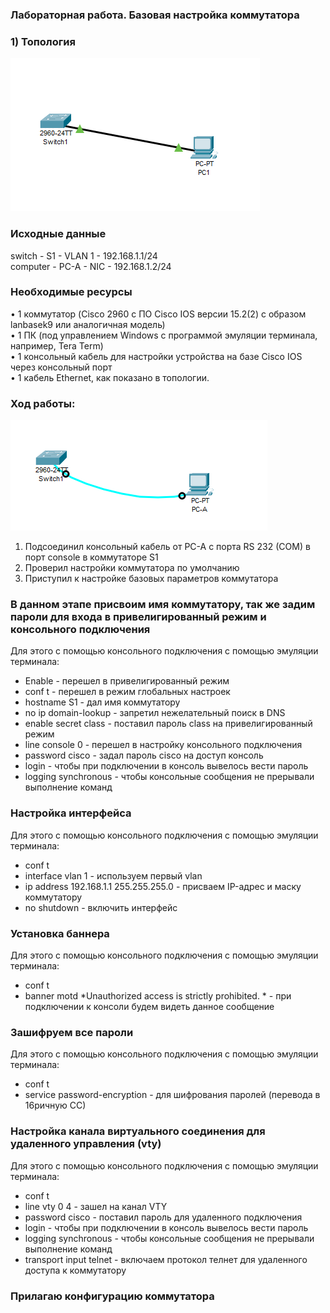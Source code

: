 ### Лабораторная работа. Базовая настройка коммутатора 
### 1) Топология
![](https://github.com/Chausy/DZ/blob/4b9b85e7a1f1e7b0b7ada10123fd8931a3a0f971/%D1%82%D0%BE%D0%BF%D0%BE%D0%BB%D0%BE%D0%B3%D0%B8%D1%8F.PNG)
### Исходные данные
switch - S1 - VLAN 1 - 192.168.1.1/24  
сomputer - PC-A - NIC - 192.168.1.2/24  
###	Необходимые ресурсы  
•	1 коммутатор (Cisco 2960 с ПО Cisco IOS версии 15.2(2) с образом lanbasek9 или аналогичная модель)  
•	1 ПК (под управлением Windows с программой эмуляции терминала, например, Tera Term)  
•	1 консольный кабель для настройки устройства на базе Cisco IOS через консольный порт  
•	1 кабель Ethernet, как показано в топологии.  
### Ход работы:  
![](https://github.com/Chausy/DZ/blob/b1da0b0c78118a7dc07b7e8cc94e8ce20545d005/%D0%BF%D0%BE%D0%B4%D1%81%D0%BE%D0%B5%D0%B4%D0%B8%D0%BD%D0%B5%D0%BD%D0%B8%D0%B5%20%D0%BA%D0%BE%D0%BD%D1%81%D0%BE%D0%BB%D1%8C%D0%BD%D1%8B%D0%BC%20%D0%BA%D0%B0%D0%B1%D0%B5%D0%BB%D0%B5%D0%BC.PNG)
1) Подсоединил консольный кабель от PC-A c порта RS 232 (COM) в порт console в коммутаторе S1  
2) Проверил настройки коммутатора по умолчанию  
3) Приступил к настройке базовых параметров коммутатора  
  
### В данном этапе присвоим имя коммутатору, так же задим пароли для входа в привелигированный режим и консольного подключения
Для этого с помощью консольного подключения с помощью эмуляции терминала:  
- Enable - перешел в привелигированный режим    
- conf t - перешел в режим глобальных настроек  
- hostname S1 - дал имя коммутатору  
- no ip domain-lookup - запретил нежелательный поиск в DNS   
- enable secret class - поставил пароль class на привелигированный режим  
- line console 0 - перешел в настройку консольного подключения  
- password cisco - задал пароль cisco на доступ консоль
- login - чтобы при подключении в консоль вывелось вести пароль  
- logging synchronous - чтобы консольные сообщения не прерывали выполнение команд  
 
### Настройка интерфейса  
Для этого с помощью консольного подключения с помощью эмуляции терминала: 
- conf t  
- interface vlan 1 - используем первый vlan  
- ip address 192.168.1.1 255.255.255.0 - присваем IP-адрес и маску коммутатору  
- no shutdown - включить интерфейс  

### Установка баннера
Для этого с помощью консольного подключения с помощью эмуляции терминала: 
- conf t  
- banner motd *Unauthorized access is strictly prohibited. * - при подключении к консоли будем видеть данное сообщение  

### Зашифруем все пароли  
Для этого с помощью консольного подключения с помощью эмуляции терминала: 
- conf t  
- service password-encryption - для шифрования паролей (перевода в 16ричную СС)  

### Настройка канала виртуального соединения для удаленного управления (vty)  
Для этого с помощью консольного подключения с помощью эмуляции терминала: 
- conf t  
- line vty 0 4 - зашел на канал VTY  
- password cisco - поставил пароль для удаленного подключения
- login - чтобы при подключении в консоль вывелось вести пароль  
- logging synchronous - чтобы консольные сообщения не прерывали выполнение команд  
- transport input telnet - включаем протокол телнет для удаленного доступа к коммутатору

### Прилагаю конфигурацию коммутатора  






